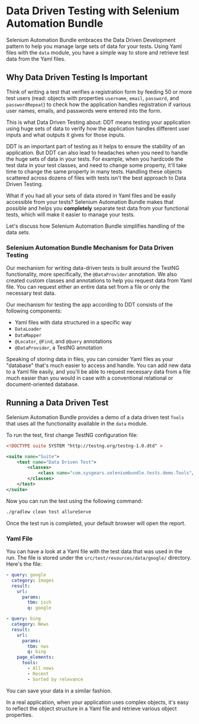 # Data Driven Testing with Selenium Automation Bundle

Selenium Automation Bundle embraces the Data Driven Development pattern to help you manage large sets of data for your
tests. Using Yaml files with the `data` module, you have a simple way to store and retrieve test data from the Yaml
files.

## Why Data Driven Testing Is Important

Think of writing a test that verifies a registration form by feeding 50 or more test users (read: objects with
properties `username`, `email`, `password`, and `passwordRepeat`) to check how the application handles registration if
various user names, emails, and passwords were entered into the form.

This is what Data Driven Testing about: DDT means testing your application using huge sets of data to verify how the
application handles different user inputs and what outputs it gives for those inputs.

DDT is an important part of testing as it helps to ensure the stability of an application. But DDT can also lead to
headaches when you need to handle the huge sets of data in your tests. For example, when you hardcode the test data in
your test classes, and need to change some property, it'll take time to change the same property in many tests. Handling
these objects scattered across dozens of files with tests isn't the best approach to Data Driven Testing.

What if you had all your sets of data stored in Yaml files and be easily accessible from your tests? Selenium Automation
Bundle makes that possible and helps you **completely** separate test data from your functional tests, which will make
it easier to manage your tests.

Let's discuss how Selenium Automation Bundle simplifies handling of the data sets.

### Selenium Automation Bundle Mechanism for Data Driven Testing

Our mechanism for writing data-driven tests is built around the TestNG functionality, more specifically, the
`@DataProvider` annotation. We also created custom classes and annotations to help you request data from Yaml file.
You can request either an entire data set from a file or only the necessary test data.

Our mechanism for testing the app according to DDT consists of the following components:

* Yaml files with data structured in a specific way
* `DataLoader`
* `DataMapper`
* `@Locator`, `@Find`, and `@Query` annotations
* `@DataProvider`, a TestNG annotation

Speaking of storing data in files, you can consider Yaml files as your "database" that's much easier to access and
handle. You can add new data to a Yaml file easily, and you'll be able to request necessary data from a file much easier
than you would in case with a conventional relational or document-oriented database.

## Running a Data Driven Test

Selenium Automation Bundle provides a demo of a data driven test `Tools` that uses all the functionality available in
the `data` module.

To run the test, first change TestNG configuration file:

```xml
<!DOCTYPE suite SYSTEM "http://testng.org/testng-1.0.dtd" >

<suite name="Suite">
    <test name="Data Driven Test">
        <classes>
            <class name="com.sysgears.seleniumbundle.tests.demo.Tools"/>
        </classes>
    </test>
</suite>
```

Now you can run the test using the following command:

```bash
./gradlew clean test allureServe
```

Once the test run is completed, your default browser will open the report.

### Yaml File

You can have a look at a Yaml file with the test data that was used in the run. The file is stored under the
`src/test/resources/data/google/` directory. Here's the file:

```yml
- query: google
  category: Images
  result:
    url:
      params:
        tbm: isch
        q: google

- query: bing
  category: News
  result:
    url:
      params:
        tbm: nws
        q: bing
    page_elements:
      tools:
        - All news
        - Recent
        - Sorted by relevance
```

You can save your data in a similar fashion.

In a real application, when your application uses complex objects, it's easy to reflect the object structure in a Yaml
file and retrieve various object properties.